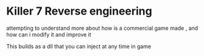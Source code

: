 # Killer 7 Reverse engineering

attempting to understand more about how is a commercial game made , and how can i modify it and improve it

This builds as a dll that you can inject at any time in game